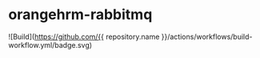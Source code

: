 # orangehrm-rabbitmq
![Build](https://github.com/{{ repository.name }}/actions/workflows/build-workflow.yml/badge.svg)
